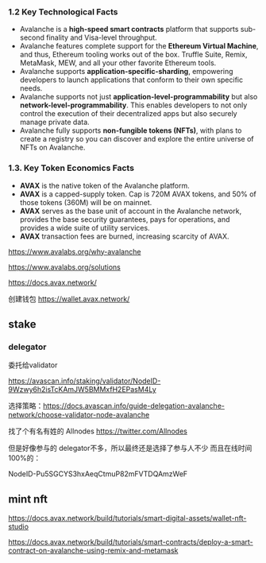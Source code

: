 ### 1.2 Key Technological Facts

- Avalanche is a **high-speed smart contracts** platform that supports sub-second finality and Visa-level throughput.
- Avalanche features complete support for the **Ethereum Virtual Machine**, and thus, Ethereum tooling works out of the box. Truffle Suite, Remix, MetaMask, MEW, and all your other favorite Ethereum tools.
- Avalanche supports **application-specific-sharding**, empowering developers to launch applications that conform to their own specific needs.
- Avalanche supports not just **application-level-programmability** but also **network-level-programmability**. This enables developers to not only control the execution of their decentralized apps but also securely manage private data.
- Avalanche fully supports **non-fungible tokens (NFTs)**, with plans to create a registry so you can discover and explore the entire universe of NFTs on Avalanche.

### 1.3. Key Token Economics Facts

- **AVAX** is the native token of the Avalanche platform.
- **AVAX** is a capped-supply token. Cap is 720M AVAX tokens, and 50% of those tokens (360M) will be on mainnet.
- **AVAX** serves as the base unit of account in the Avalanche network, provides the base security guarantees, pays for operations, and provides a wide suite of utility services.
- **AVAX** transaction fees are burned, increasing scarcity of AVAX.

https://www.avalabs.org/why-avalanche

https://www.avalabs.org/solutions

https://docs.avax.network/

创建钱包 https://wallet.avax.network/



## stake

### delegator

委托给validator

https://avascan.info/staking/validator/NodeID-9Wzwy6h2isTcKAmJW5BMMxfH2EPasM4Ly

选择策略：https://docs.avascan.info/guide-delegation-avalanche-network/choose-validator-node-avalanche

找了个有名有姓的 Allnodes  https://twitter.com/Allnodes

但是好像参与的 delegator不多，所以最终还是选择了参与人不少 而且在线时间100%的：

NodeID-Pu5SGCYS3hxAeqCtmuP82mFVTDQAmzWeF



## mint nft

https://docs.avax.network/build/tutorials/smart-digital-assets/wallet-nft-studio



https://docs.avax.network/build/tutorials/smart-contracts/deploy-a-smart-contract-on-avalanche-using-remix-and-metamask